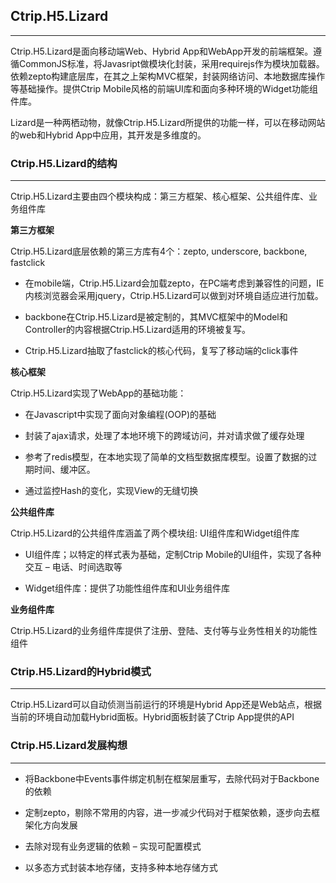 ## Ctrip.H5.Lizard

-------------------------

Ctrip.H5.Lizard是面向移动端Web、Hybrid App和WebApp开发的前端框架。遵循CommonJS标准，将Javasript做模块化封装，采用requirejs作为模块加载器。依赖zepto构建底层库，在其之上架构MVC框架，封装网络访问、本地数据库操作等基础操作。提供Ctrip Mobile风格的前端UI库和面向多种环境的Widget功能组件库。

Lizard是一种两栖动物，就像Ctrip.H5.Lizard所提供的功能一样，可以在移动网站的web和Hybrid App中应用，其开发是多维度的。

### Ctrip.H5.Lizard的结构

-------------------------

Ctrip.H5.Lizard主要由四个模块构成：第三方框架、核心框架、公共组件库、业务组件库

**第三方框架**

Ctrip.H5.Lizard底层依赖的第三方库有4个：zepto, underscore, backbone, fastclick

  + 在mobile端，Ctrip.H5.Lizard会加载zepto，在PC端考虑到兼容性的问题，IE内核浏览器会采用jquery，Ctrip.H5.Lizard可以做到对环境自适应进行加载。

  + backbone在Ctrip.H5.Lizard是被定制的，其MVC框架中的Model和Controller的内容根据Ctrip.H5.Lizard适用的环境被复写。

  + Ctrip.H5.Lizard抽取了fastclick的核心代码，复写了移动端的click事件

**核心框架**

Ctrip.H5.Lizard实现了WebApp的基础功能：

  + 在Javascript中实现了面向对象编程(OOP)的基础

  + 封装了ajax请求，处理了本地环境下的跨域访问，并对请求做了缓存处理

  + 参考了redis模型，在本地实现了简单的文档型数据库模型。设置了数据的过期时间、缓冲区。

  + 通过监控Hash的变化，实现View的无缝切换

**公共组件库**

Ctrip.H5.Lizard的公共组件库涵盖了两个模块组: UI组件库和Widget组件库

  + UI组件库；以特定的样式表为基础，定制Ctrip Mobile的UI组件，实现了各种交互 – 电话、时间选取等

  + Widget组件库：提供了功能性组件库和UI业务组件库

**业务组件库**

Ctrip.H5.Lizard的业务组件库提供了注册、登陆、支付等与业务性相关的功能性组件

### Ctrip.H5.Lizard的Hybrid模式

-------------------------

Ctrip.H5.Lizard可以自动侦测当前运行的环境是Hybrid App还是Web站点，根据当前的环境自动加载Hybrid面板。Hybrid面板封装了Ctrip App提供的API

### Ctrip.H5.Lizard发展构想

-------------------------

  + 将Backbone中Events事件绑定机制在框架层重写，去除代码对于Backbone的依赖

  + 定制zepto，剔除不常用的内容，进一步减少代码对于框架依赖，逐步向去框架化方向发展

  + 去除对现有业务逻辑的依赖 – 实现可配置模式

  + 以多态方式封装本地存储，支持多种本地存储方式
